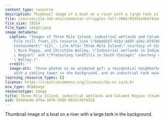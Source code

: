 ```yaml
---
content_type: resource
description: Thumbnail image of a boat on a river with a large tank in the background.
file: /courses/21a-342-environmental-struggles-fall-2004/93493e4b4f9aa67855850533cd5fb52d_21a-342f04-th.jpg
file_size: 10524
file_type: image/jpeg
image_metadata:
  caption: "Images of Three Mile Island, industrial wetlands and Calumet Region. (\"\
    Film still from\_{{% resource_link \"66b48157-01b2-469f-a2bc-8797bb70cc1f\" \"\
    Containment\" %}}\_- Life After Three Mile Island\" courtesy of Chris Boebel,\
    \ Nick Poppy, and Christine Walley. \"Industrial wetlands in Indiana's Calumet\
    \ Region\" and \"Protesting landfills in South Chicago\" courtesy of Christine\
    \ Walley.)"
  credit: ''
  image-alt: 'Three photos as an animated gif: a residential neighborhood, a house
    with a cooling tower in the background, and an industrial tank near a river.'
learning_resource_types: []
license: https://creativecommons.org/licenses/by-nc-sa/4.0/
ocw_type: OCWImage
resourcetype: Image
title: Three Mile Island, industrial wetlands and Calumet Region (thumbnail)
uid: 93493e4b-4f9a-a678-5585-0533cd5fb52d
---
```

Thumbnail image of a boat on a river with a large tank in the background.